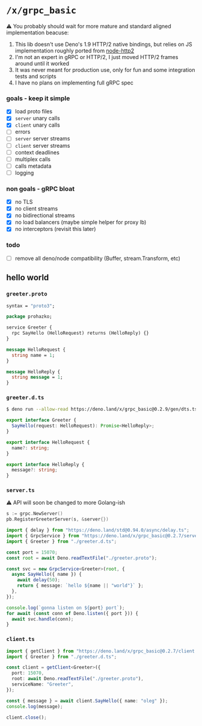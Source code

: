 # `/x/grpc_basic`

⚠️ You probably should wait for more mature and standard aligned implementation beacuse:
 1. This lib doesn't use Deno's 1.9 HTTP/2 native bindings, but relies on JS implementation roughly ported from [node-http2](https://github.com/molnarg/node-http2)
 2. I'm not an expert in gRPC or HTTP/2, I just moved HTTP/2 frames around until it worked 
 3. It was never meant for production use, only for fun and some integration tests and scripts
 4. I have no plans on implementing full gRPC spec 

### goals - keep it simple

- [x] load proto files
- [x] `server` unary calls
- [x] `client` unary calls
- [ ] errors
- [ ] `server` server streams
- [ ] `client` server streams
- [ ] context deadlines
- [ ] multiplex calls
- [ ] calls metadata
- [ ] logging

### non goals - gRPC bloat

- [x] no TLS
- [x] no client streams
- [x] no bidirectional streams
- [x] no load balancers (maybe simple helper for proxy lb)
- [x] no interceptors (revisit this later)

### todo
- [ ] remove all deno/node compatibility (Buffer, stream.Transform, etc)

## hello world

### `greeter.proto`

```proto
syntax = "proto3";

package prohazko;

service Greeter {
  rpc SayHello (HelloRequest) returns (HelloReply) {}
}

message HelloRequest {
  string name = 1;
}

message HelloReply {
  string message = 1;
}
```

### `greeter.d.ts`

```sh
$ deno run --allow-read https://deno.land/x/grpc_basic@0.2.9/gen/dts.ts ./greeter.proto > ./greeter.d.ts
```

```ts
export interface Greeter {
  SayHello(request: HelloRequest): Promise<HelloReply>;
}

export interface HelloRequest {
  name?: string;
}

export interface HelloReply {
  message?: string;
}
```

### `server.ts`

⚠️   API will soon be changed to more Golang-ish

```go
s := grpc.NewServer()
pb.RegisterGreeterServer(s, &server{})
```

```ts
import { delay } from "https://deno.land/std@0.94.0/async/delay.ts";
import { GrpcService } from "https://deno.land/x/grpc_basic@0.2.7/server.ts";
import { Greeter } from "./greeter.d.ts";

const port = 15070;
const root = await Deno.readTextFile("./greeter.proto");

const svc = new GrpcService<Greeter>(root, {
  async SayHello({ name }) {
    await delay(50);
    return { message: `hello ${name || "world"}` };
  },
});

console.log(`gonna listen on ${port} port`);
for await (const conn of Deno.listen({ port })) {
  await svc.handle(conn);
}
```

### `client.ts`

```ts
import { getClient } from "https://deno.land/x/grpc_basic@0.2.7/client.ts";
import { Greeter } from "./greeter.d.ts";

const client = getClient<Greeter>({
  port: 15070,
  root: await Deno.readTextFile("./greeter.proto"),
  serviceName: "Greeter",
});

const { message } = await client.SayHello({ name: "oleg" });
console.log(message);

client.close();
```
